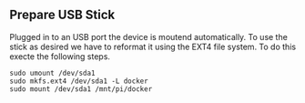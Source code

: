 
## Prepare USB Stick


Plugged in to an USB port the device is moutend automatically. To use the stick as desired we have to reformat it using the EXT4 file system. To do this execte the following steps.

    sudo umount /dev/sda1
    sudo mkfs.ext4 /dev/sda1 -L docker
    sudo mount /dev/sda1 /mnt/pi/docker

